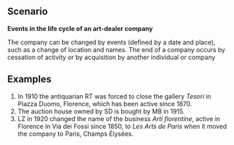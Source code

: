## Scenario

**Events in the life cycle of an art-dealer company**

The company can be changed by events (defined by a date and place), such as a change of location and names. The end of a company occurs by cessation of activity or by acquisition by another individual or company

## Examples

1) In 1910 the antiquarian RT was forced to close the gallery <i>Tesori</i> in Piazza Duomo, Florence, which has been active since 1870.
2) The auction house owned by SD is bought by MB in 1915.
3) LZ in 1920 changed the name of the business <i>Arti fiorentine</i>, active in Florence in Via dei Fossi since 1850, to <i>Les Arts de Paris</i> when it moved the company to Paris, Champs Élysées.